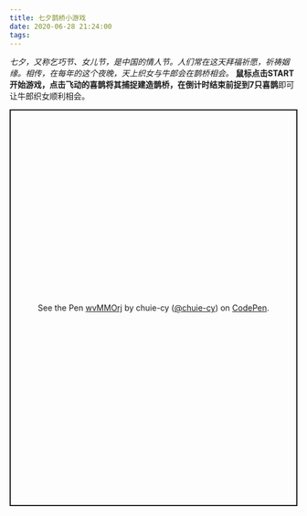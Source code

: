 ```yaml
---
title: 七夕鹊桥小游戏
date: 2020-06-28 21:24:00
tags:
---
```

*七夕，又称乞巧节、女儿节，是中国的情人节。人们常在这天拜福祈愿，祈祷姻缘。相传，在每年的这个夜晚，天上织女与牛郎会在鹊桥相会。*
**鼠标点击START开始游戏，**点击飞动的喜鹊将其捕捉建造鹊桥，在倒计时结束前捉到**7只喜鹊**即可让牛郎织女顺利相会。

<p class="codepen" data-height="695" data-theme-id="light" data-default-tab="js,result" data-user="chuie-cy" data-slug-hash="wvMMOrj" style="height: 695px; box-sizing: border-box; display: flex; align-items: center; justify-content: center; border: 2px solid; margin: 1em 0; padding: 1em;" data-pen-title="wvMMOrj">
  <span>See the Pen <a href="https://codepen.io/chuie-cy/pen/wvMMOrj">
  wvMMOrj</a> by chuie-cy (<a href="https://codepen.io/chuie-cy">@chuie-cy</a>)
  on <a href="https://codepen.io">CodePen</a>.</span>
</p>
<script async src="https://static.codepen.io/assets/embed/ei.js"></script>